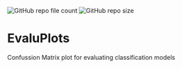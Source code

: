 ![GitHub repo file count](https://img.shields.io/github/directory-file-count/IParraMartin/EvaluPlots)
![GitHub repo size](https://img.shields.io/github/repo-size/IParraMartin/EvaluPlots?color=red)

# EvaluPlots 
Confussion Matrix plot for evaluating classification models
